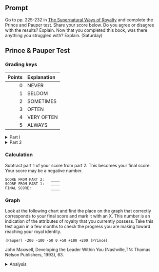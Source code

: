 ---
---

## Prompt

Go to pp. 225-232 in [The Supernatural Ways of Royalty] and complete the Prince and Pauper test. Share your score below. Do you agree or disagree with the results? Explain.  Now that you completed this book, was there anything you struggled with? Explain. (Saturday)

[The Supernatural Ways of Royalty]: https://read.amazon.com/?asin=B072TPGMCM

## Prince & Pauper Test

### Grading keys

Points | Explanation
---: | :---
0 | NEVER
1 | SELDOM
2 | SOMETIMES
3 | OFTEN
4 | VERY OFTEN
5 | ALWAYS

<details>
  <summary>Part I</summary>
  <ol>
    <li>I tend to have a sarcastic sense of humor that cuts people down.</li>
    <li>I like to buy things on sale or at discount department stores.</li>
    <li>I struggle with feelings of inadequacy.</li>
    <li>I find myself secretly competing with the people around me.</li>
    <li>I often look in the mirror.</li>
    <li>I compare myself to others.</li>
    <li>I want the "underdog" to win.</li>
    <li>I believe God favors the underdog.</li>
    <li>I am uncomfortable around rich and/ or successful people.</li>
    <li>I tend to build cases against people who seem successful or have power over me.</li>
    <li>I tell others of significant people I am friends with or important projects that I have worked on or am involved with.</li>
    <li>I overwork and feel really low when I am not accomplishing something.</li>
    <li>I am on several committees and volunteer for anything that has a sense of validation, without respect to my own gifts.</li>
    <li>I am compelled to be friends with the most important person in any organization that I am involved in.</li>
    <li>I don't like to set goals because when I don't reach them, it makes me feel like I have failed.</li>
    <li>I repeat myself, dramatize, over emphasize, exaggerate and/or lie during conversations to make my point.</li>
    <li>I become overly attached in an unhealthy way to anyone who gives me attention or takes an interest in me.</li>
    <li>I like to give things away, but I am almost embarrassed to receive gifts from people.</li>
    <li>I spend a lot of time wondering what people think about me.</li>
    <li>My opinion is easily changed to please others.</li>
    <li>I tend to have the opposite opinion of the leader in most environments. If they say "black," I almost feel obligated to argue "white."</li>
    <li>The friends I feel the most comfortable with are usually broken people.</li>
    <li>When I chose a team to work with me, I chose people who I deem as weaker than myself.</li>
    <li>I don't like to be around, and tend to reject, people who have a different opinion from mine.</li>
    <li>I don't just share my opinion, I feel driven to argue with or manipulate people into agreeing with me.</li>
    <li>When people don't agree with me, I take it personally and tend to think that they have rejected me.</li>
    <li>I need to be the most important person in the room and/or be in control to be happy.</li>
    <li>People say I am obsessed with being right.</li>
    <li>I struggle with fears, especially the fear of rejection and failure.</li>
    <li>I worry a lot, especially about the future.</li>
    <li>I feel like something is about to go wrong.</li>
    <li>I struggle with forgiving people.</li>
    <li>I am easily offended.</li>
    <li>I feel that the failures and bad experiences in my life were not my fault.</li>
    <li>I feel anger and/or rage right below the surface of my being.</li>
    <li>I feel like people are rushing me when I am talking and/or explaining myself to them.</li>
    <li>I have felt misunderstood most of my life.</li>
    <li>Disgruntled and dissatisfied people tend to tell me their problems.</li>
    <li>My sex drive and/or eating habits seem to be out of control.</li>
    <li>I sleep more than normal and still find myself tired a lot.</li>
  </ol>
  <p>
    <b>Grading Instructions:</b>
    Please add the points from each subtotals.
    Record your score for this section.
  </p>
</details>

<details>
  <summary>Part 2</summary>
  <ol>
    <li>I enjoy investing in people and seeing them outgrow me.</li>
    <li>I allow people to have the glory in conversations.  Example: A person says,"I have been so busy." I respond, "What have you been doing?" instead of saying,"I have been busy too."</li>
    <li>I like being around free thinkers and creative people.</li>
    <li>I like to solve problems with people but not for them.</li>
    <li>I like to create an environment where people learn to think for themselves.</li>
    <li>I love myself and sense God's pleasure in me.</li>
    <li>I feel comfortable around almost everyone.</li>
    <li>I tend to attract important and successful people.</li>
    <li>I can eat at nice restaurants, stay in nice places, and have nice things without feeling guilty.</li>
    <li>I don't do things for the sake of image but only because I personally value them.</li>
    <li>I enjoy empowering people more than I like having power over people.</li>
    <li>I love diversity in the people I have relationships with.</li>
    <li>I tend to choose people to be on my team who have other perspectives and different points of view from my own.</li>
    <li>I easily rejoice in other people's victories.</li>
    <li>I give things to people not just because they need them but rather to honor people who deserve it.</li>
    <li>I am motivated by the vision I have for my life.</li>
    <li>I am hard to offend.</li>
    <li>I dream about making a dramatic impact on the world.</li>
    <li>I expect people to like me.</li>
    <li>I initiate making contact with people first instead of waiting for them to come to me</li>
    <li>One of my main purposes in life is to help other people discover and obtain their dreams.</li>
    <li>I am a self-starter.</li>
    <li>I bring out the best in people.</li>
    <li>I think of better ways to do things.</li>
    <li>I am a good listener. I look people in the eyes when they are talking to me.</li>
    <li>Joy often overtakes me and I catch myself smiling for no obvious reason.</li>
    <li>People tend to follow me no matter what I am doing.</li>
    <li>I like to receive nice things from people.</li>
    <li>People stop using bad language, stop complaining and/or clean up their act when I am around, even if I haven't required it of them.</li>
    <li>I spend a lot of time thinking about and being thankful for the good things that have happened.</li>
    <li>I love people easily and I am patient with them by nature.</li>
    <li>I feel like I am in control of my natural passions including eating, sleeping, and sex.</li>
    <li>I enjoy relaxing and find it easy to rest most of the time.</li>
    <li>I am aware of the Holy Spirit and Jesus talking to me throughout the day.</li>
    <li>I set goals for the areas of my life where I have responsibility.</li>
    <li>I have a good idea what my strengths and/or gifts are as well as my weaknesses.</li>
    <li>When I fail, I take the responsibility for it without blaming others.</li>
    <li>I love being alive and look forward to the future.</li>
    <li>I like to take risks and experience new things.</li>
    <li>I go out of my way to expose myself to the needs of the poor and minister to those broken in heart and spirit. I have compassion for people less fortunate than myself.</li>
  </ol>

  <p>
    <b>Grading instructions:</b>
    Please add the points from each subtotal in Part 2 only.
    Record your score.
  </p>
</details>

### Calculation

Subtract part 1 of your score from part 2. This becomes your final score.
Your score may be a negative number.

```
SCORE FROM PART 2:   ____
SCORE FROM PART 1: - ____
FINAL SCORE:         ____
```

### Graph

Look at the following chart and find the place on the graph that
correctly corresponds to your final score and mark it with an X. This
number is an indication of the attributes of royalty that you currently
possess. Take this test again in a few months to check the progress you are
making toward reaching your royal identity.

```
(Pauper) -200 -100 -50 0 +50 +100 +200 (Prince)
```

John Maxwell, Developing the Leader Within You
(Nashville,TN: Thomas Nelson Publishers, 1993), 63.


<details>
  <summary>Analysis</summary>
  <p>
    My score was 127. I agree that my score reflects the Prince and Pauper Test scale accurately. According to the test, I’m 73 points from reaching my royal identity. The information that is missing from this test is the quantification of a unit of measurement. Without defining what constitutes a prince unit, statement 6 in part 2 requires a better and more detailed explanation, “I love myself and sense God’s pleasure in me.” Does “I love myself” mean I should try to hate myself less? Or does it mean I should adore my virtuous inner beauty? More importantly, how do these questions relate to the weight and scale compared to other questions? Ultimately, I was given a single classification number that identified me as not yet a prince but more than a pauper. Thousands of permutations would give the same score, but the character of these semi-princes would be vastly different.
  </p>

  <p>
    When I emigrated from Vietnam as a boy, I knew I must change. What I did not know was how difficult it would be. My dad took me to Middle School on the first day and checked me in. On the second day, I took the bus but could not tell the bus driver to stop and let me off (I also did not know which stop was my school), so he drove me to the end of his bus route. I learned quickly to adjust, adapt, and reconfigure my identities to straddle the morphing interethnic realities. At home, I was an Asian son, deferring my thoughts on behalf of the family’s needs. At school, I tried to acclimate to the American individualistic ethos, expressed my thoughts and opinions, or risked being sidelined. I did not have the luxury of introversion to ask, “Who am I?”
  </p>

  <p>
    What the apostle Paul wrote in 1 Corinthians 9:22 spoke profoundly to me, “To the weak became I as weak, that I might gain the weak: I am made all things to all men, that I might by all means save some” (1Cor 9:22). As clay in the Master’s hand, Paul was molded and shaped for God’s purpose irrespective of his perceived identities. I do believe the Holy Spirit confirms with my spirit that I am a child of God, and nothing I do will ever change that (Rom 8:15; 2Thes 2:13-14); however, while I am in this flesh, I don’t have the luxury to search for the affirmation of my identities (in my circumstances, this might have resulted in multiple-personalities disorder). I must share Christ, “Even as I please all men in all things, not seeking mine own profit, but the profit of many, that they may be saved” (1Cor 10:33). Jesus condescended from His glory in coming to save us, “Though he was rich, yet for your sakes he became poor, that ye through his poverty might be rich” (2Cor 8:9). I have all
the riches of heaven through Christ’s inheritance (Phil 4:19). Still, it was by His death that I receive this inheritance (Heb 9:16-17). First, Everyone needs God’s love, and for me, to be loved is to love. Second, the world needs to be reconciled to God through Christ’s ministry of reconciliation (2Cor 5:18). So, I pray that I have the grace to preach the gospel and endeavor to step outside of myself and follow Paul’s exhortation, “Warn them that are unruly, comfort the feebleminded, support the weak, be patient toward all men” (1Thess 5:14).
  </p>

  <samp>92</samp>
</details>
